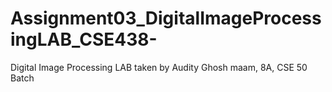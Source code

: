 # Assignment03_DigitalImageProcessingLAB_CSE438-
Digital Image Processing LAB taken by Audity Ghosh maam, 8A, CSE 50 Batch
